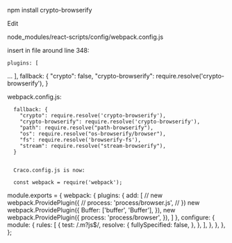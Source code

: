 npm install crypto-browserify


Edit

node_modules/react-scripts/config/webpack.config.js

insert in file around line 348:

    plugins: [
...
      ],
      fallback: {
        "crypto": false,
        "crypto-browserify": require.resolve('crypto-browserify'),
      }

webpack.config.js:

      fallback: {
        "crypto": require.resolve('crypto-browserify'),
        "crypto-browserify": require.resolve('crypto-browserify'),
        "path": require.resolve("path-browserify"),
        "os": require.resolve("os-browserify/browser"),
        "fs": require.resolve('browserify-fs'),
        "stream": require.resolve("stream-browserify"),
      }


      Craco.config.js is now:

      const webpack = require('webpack');

module.exports = {
    webpack: {
        plugins: {
            add: [
                // new webpack.ProvidePlugin({
                //     process: 'process/browser.js',
                // })
                new webpack.ProvidePlugin({
                    Buffer: ['buffer', 'Buffer'],
                }),
                new webpack.ProvidePlugin({
                    process: 'process/browser',
                }),
            ]
        },
        configure: {
            module: {
                rules: [
                    {
                        test: /\.m?js$/,
                        resolve: {
                            fullySpecified: false,
                        },
                    },
                ],
            },
        },
    },
};